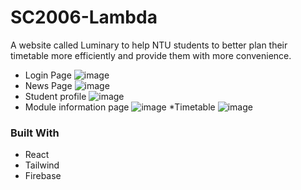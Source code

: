 
<!-- ABOUT THE PROJECT -->
# SC2006-Lambda 

A website called Luminary to help NTU students to better plan their timetable more efficiently and provide them with more convenience.

* Login Page
![image](https://user-images.githubusercontent.com/101180214/232194161-6f9de364-9aa3-4178-b2c8-8020ae962d3f.png)
* News Page
![image](https://user-images.githubusercontent.com/101180214/232194245-f4659161-5564-41af-80f1-f0af1f1df326.png)
* Student profile 
![image](https://user-images.githubusercontent.com/101180214/232194275-0f95824f-d9db-49dc-bc58-96f4e122a4b3.png)
* Module information page
![image](https://user-images.githubusercontent.com/101180214/232194288-c8104b8c-b8b6-4afb-b8d9-3d18e8c36574.png)
*Timetable 
![image](https://user-images.githubusercontent.com/101180214/232194303-3b23466c-3ce3-4764-b98a-c165ef74fafa.png)


### Built With

* React
* Tailwind
* Firebase

